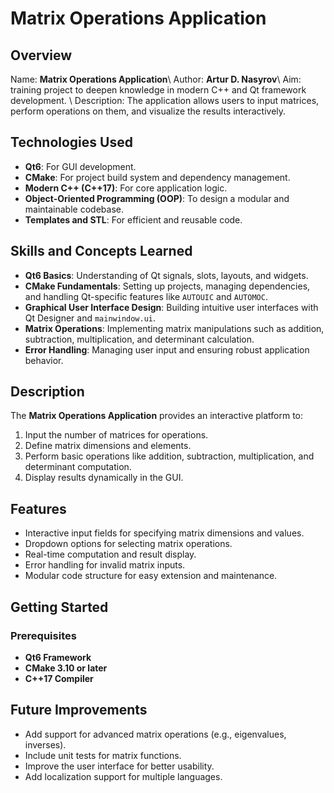 # Matrix Operations Application

## Overview
Name: **Matrix Operations Application**\\
Author: **Artur D. Nasyrov**\\
Aim: training project to deepen knowledge in modern C++ and Qt framework development. \\
Description: The application allows users to input matrices, perform operations on them, and visualize the results interactively.

## Technologies Used
- **Qt6**: For GUI development.
- **CMake**: For project build system and dependency management.
- **Modern C++ (C++17)**: For core application logic.
- **Object-Oriented Programming (OOP)**: To design a modular and maintainable codebase.
- **Templates and STL**: For efficient and reusable code.

## Skills and Concepts Learned
- **Qt6 Basics**: Understanding of Qt signals, slots, layouts, and widgets.
- **CMake Fundamentals**: Setting up projects, managing dependencies, and handling Qt-specific features like `AUTOUIC` and `AUTOMOC`.
- **Graphical User Interface Design**: Building intuitive user interfaces with Qt Designer and `mainwindow.ui`.
- **Matrix Operations**: Implementing matrix manipulations such as addition, subtraction, multiplication, and determinant calculation.
- **Error Handling**: Managing user input and ensuring robust application behavior.

## Description
The **Matrix Operations Application** provides an interactive platform to:
1. Input the number of matrices for operations.
2. Define matrix dimensions and elements.
3. Perform basic operations like addition, subtraction, multiplication, and determinant computation.
4. Display results dynamically in the GUI.


## Features
- Interactive input fields for specifying matrix dimensions and values.
- Dropdown options for selecting matrix operations.
- Real-time computation and result display.
- Error handling for invalid matrix inputs.
- Modular code structure for easy extension and maintenance.

## Getting Started
### Prerequisites
- **Qt6 Framework**
- **CMake 3.10 or later**
- **C++17 Compiler**


## Future Improvements
- Add support for advanced matrix operations (e.g., eigenvalues, inverses).
- Include unit tests for matrix functions.
- Improve the user interface for better usability.
- Add localization support for multiple languages.

